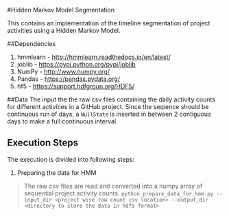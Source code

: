 #Hidden Markov Model Segmentation

This contains an implementation of the timeline segmentation of project activities using a Hidden Markov Model.

##Dependencies
1. hmmlearn - http://hmmlearn.readthedocs.io/en/latest/
2. joblib - https://pypi.python.org/pypi/joblib
3. NumPy - http://www.numpy.org/
4. Pandas - https://pandas.pydata.org/
5. hf5 - https://support.hdfgroup.org/HDF5/

##Data
The input the the raw csv files containing the daily activity counts for different activities in a GitHub project. Since the seqience should be continuous run of days, a `NullState` is inserted in between 2 contiguous days to make a full continuous interval.

## Execution Steps
The execution is divided into following steps:

1. Preparing the data for HMM
> The raw csv files are read and converted into a numpy array of sequential project activity counts.
> ```python prepare_data_for_hmm.py --input_dir <project wise row count csv location> --output_dir <directory to store the data in hdf5 format>```

